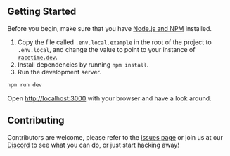 ## Getting Started

Before you begin, make sure that you have [Node.js and NPM](https://nodejs.org/en/) installed. 

1. Copy the file called `.env.local.example` in the root of the project to `.env.local`, and change the value to point
   to your instance of [`racetime.dev`](https://github.com/racetimeGG/racetime-app).
2. Install dependencies by running `npm install`.
2. Run the development server.

```bash
npm run dev
```

Open [http://localhost:3000](http://localhost:3000) with your browser and have a look around.

## Contributing

Contributors are welcome, please refer to the [issues page](https://github.com/spell/racetime-client/issues) or join us
at our [Discord](https://discord.gg/pRQ7CzY6U8) to see what you can do, or just start hacking away!

